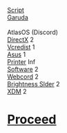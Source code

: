 [Script](https://raw.githubusercontent.com/hookstdev/OmniGuides/omni/Software/Linux.txt)<br>
[Garuda](https://iso.builds.garudalinux.org/iso/garuda/dr460nized/220909/)<br><br>
AtlasOS (Discord)<br>
[DirectX](https://www.microsoft.com/en-us/download/details.aspx?id=35) 2<br> 
[Vcredist](https://github.com/abbodi1406/vcredist/releases) 1<br> 
[Asus](https://www.asus.com/in/Laptops/For-Gaming/TUF-Gaming/ASUS-TUF-Gaming-F15/HelpDesk_Download/) 1<br> 
[Printer](https://www.epson.co.in/Support/Printers/All-In-One/L-Series/Epson-L3210/s/SPT_C11CJ68506) Inf<br> 
[Software](https://raw.githubusercontent.com/hookstdev/OmniGuides/omni/Software/Windows.txt) 2<br>
[Webcord](https://github.com/SpacingBat3/WebCord/releases) 2 <br>
[Brightness Slder](https://download.cnet.com/PangoBright/3000-2072_4-75327791.html) 2<br>
[XDM](https://github.com/subhra74/xdm-experimental-binaries/releases) 2

# [Proceed](https://github.com/hookstdev/OmniGuides/blob/omni/OS/Wifi.md)
